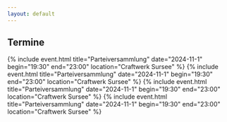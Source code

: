 ```yaml
---
layout: default
---
```


<script src="/assets/scripts/FileSaver.js"></script>
<script src="/assets/scripts/ics.js"></script>
<script>
function downloadIcs(subject, description, location, begin, end) {
    var cal = ics();
    cal.addEvent(subject, description, location, begin, end);
    cal.download(subject);
}
</script>

## Termine

{% include event.html title="Parteiversammlung" date="2024-11-1" begin="19:30" end="23:00" location="Craftwerk Sursee" %}
{% include event.html title="Parteiversammlung" date="2024-11-1" begin="19:30" end="23:00" location="Craftwerk Sursee" %}
{% include event.html title="Parteiversammlung" date="2024-11-1" begin="19:30" end="23:00" location="Craftwerk Sursee" %}
{% include event.html title="Parteiversammlung" date="2024-11-1" begin="19:30" end="23:00" location="Craftwerk Sursee" %}

